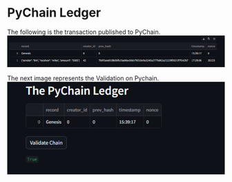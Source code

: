 # PyChain Ledger
The following is the transaction published to PyChain. ![alt text](https://github.com/t-sullivan/Module-18/blob/main/Module%2018/Starter_Code/Instructions/blockchain%20txn.png)


The next image represents the Validation on Pychain. ![alt text](https://github.com/t-sullivan/Module-18/blob/main/Module%2018/Starter_Code/Instructions/validate%20txn.png)
